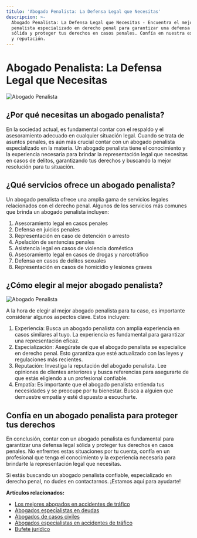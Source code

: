 ```yaml
---
titulo: 'Abogado Penalista: La Defensa Legal que Necesitas'
descripcion: >-
  Abogado Penalista: La Defensa Legal que Necesitas - Encuentra el mejor abogado
  penalista especializado en derecho penal para garantizar una defensa legal
  sólida y proteger tus derechos en casos penales. Confía en nuestra experiencia
  y reputación.
---
```




# Abogado Penalista: La Defensa Legal que Necesitas




![Abogado Penalista](./img/abogado-penalista-1.webp)

## ¿Por qué necesitas un abogado penalista?

En la sociedad actual, es fundamental contar con el respaldo y el asesoramiento adecuado en cualquier situación legal. Cuando se trata de asuntos penales, es aún más crucial contar con un abogado penalista especializado en la materia. Un abogado penalista tiene el conocimiento y la experiencia necesaria para brindar la representación legal que necesitas en casos de delitos, garantizando tus derechos y buscando la mejor resolución para tu situación.

## ¿Qué servicios ofrece un abogado penalista?

Un abogado penalista ofrece una amplia gama de servicios legales relacionados con el derecho penal. Algunos de los servicios más comunes que brinda un abogado penalista incluyen:

1. Asesoramiento legal en casos penales
2. Defensa en juicios penales
3. Representación en caso de detención o arresto
4. Apelación de sentencias penales
5. Asistencia legal en casos de violencia doméstica
6. Asesoramiento legal en casos de drogas y narcotráfico
7. Defensa en casos de delitos sexuales
8. Representación en casos de homicidio y lesiones graves


## ¿Cómo elegir al mejor abogado penalista?




![Abogado Penalista](./img/abogado-penalista-2.webp)




A la hora de elegir al mejor abogado penalista para tu caso, es importante considerar algunos aspectos clave. Estos incluyen:




1. Experiencia: Busca un abogado penalista con amplia experiencia en casos similares al tuyo. La experiencia es fundamental para garantizar una representación eficaz.
2. Especialización: Asegúrate de que el abogado penalista se especialice en derecho penal. Esto garantiza que esté actualizado con las leyes y regulaciones más recientes.
3. Reputación: Investiga la reputación del abogado penalista. Lee opiniones de clientes anteriores y busca referencias para asegurarte de que estás eligiendo a un profesional confiable.
4. Empatía: Es importante que el abogado penalista entienda tus necesidades y se preocupe por tu bienestar. Busca a alguien que demuestre empatía y esté dispuesto a escucharte.




## Confía en un abogado penalista para proteger tus derechos




En conclusión, contar con un abogado penalista es fundamental para garantizar una defensa legal sólida y proteger tus derechos en casos penales. No enfrentes estas situaciones por tu cuenta, confía en un profesional que tenga el conocimiento y la experiencia necesaria para brindarte la representación legal que necesitas.




Si estás buscando un abogado penalista confiable, especializado en derecho penal, no dudes en contactarnos. ¡Estamos aquí para ayudarte!




**Artículos relacionados:**




- [Los mejores abogados en accidentes de tráfico](los-mejores-abogados-en-accidentes-de-trafico)
- [Abogados especialistas en deudas](abogados-especialistas-en-deudas)
- [Abogados de casos civiles](abogados-de-casos-civiles)
- [Abogados especialistas en accidentes de tráfico](abogados-especialistas-en-accidentes-de-trafico)
- [Bufete jurídico](bufete-juridico)



